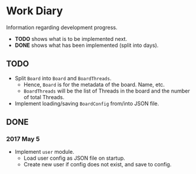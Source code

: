 # Work Diary
Information regarding development progress.
* **TODO** shows what is to be implemented next.
* **DONE** shows what has been implemented (split into days).

## TODO
* Split `Board` into `Board` and `BoardThreads`.
  * Hence, `Board` is for the metadata of the board. Name, etc.
  * `BoardThreads` will be the list of Threads in the board and the number of total Threads.
* Implement loading/saving `BoardConfig` from/into JSON file.

## DONE

### 2017 May 5
* Implement `user` module.
  * Load user config as JSON file on startup.
  * Create new user if config does not exist, and save to config.
